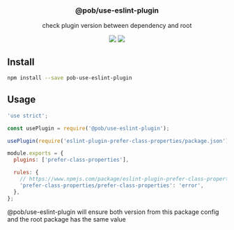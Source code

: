 <h3 align="center">
  @pob/use-eslint-plugin
</h3>

<p align="center">
  check plugin version between dependency and root
</p>

<p align="center">
  <a href="https://npmjs.org/package/@pob/use-eslint-plugin"><img src="https://img.shields.io/npm/v/@pob/use-eslint-plugin.svg?style=flat-square"></a>
  <a href="https://david-dm.org/christophehurpeau/eslint-config-pob?path=@pob/use-eslint-plugin"><img src="https://david-dm.org/christophehurpeau/eslint-config-pob.svg?path=@pob/use-eslint-plugin?style=flat-square"></a>
</p>

## Install

```bash
npm install --save pob-use-eslint-plugin
```

## Usage

```js
'use strict';

const usePlugin = require('@pob/use-eslint-plugin');

usePlugin(require('eslint-plugin-prefer-class-properties/package.json'));

module.exports = {
  plugins: ['prefer-class-properties'],

  rules: {
    // https://www.npmjs.com/package/eslint-plugin-prefer-class-properties
    'prefer-class-properties/prefer-class-properties': 'error',
  },
};
```

@pob/use-eslint-plugin will ensure both version from this package config and the root package has the same value
